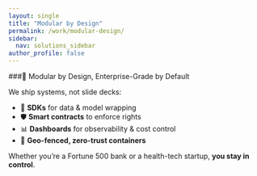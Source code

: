 ```yaml
---
layout: single
title: "Modular by Design"
permalink: /work/modular-design/
sidebar:
  nav: solutions_sidebar
author_profile: false
---
```


###🧱 Modular by Design, Enterprise-Grade by Default

We ship systems, not slide decks:

- 🧩 **SDKs** for data & model wrapping  
- 🛡️ **Smart contracts** to enforce rights  
- 📊 **Dashboards** for observability & cost control  
- 🔐 **Geo-fenced, zero-trust containers**

Whether you’re a Fortune 500 bank or a health-tech startup, **you stay in control**.
